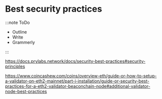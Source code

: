 # Best security practices

:::note ToDo
- Outline
- Write
- Grammerly

:::






https://docs.prylabs.network/docs/security-best-practices#security-principles

https://www.coincashew.com/coins/overview-eth/guide-or-how-to-setup-a-validator-on-eth2-mainnet/part-i-installation/guide-or-security-best-practices-for-a-eth2-validator-beaconchain-node#additional-validator-node-best-practices


